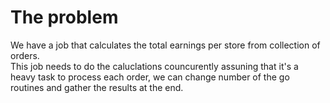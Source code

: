 # The problem

We have a job that calculates the total earnings per store from collection of orders. 			
This job needs to do the caluclations councurently assuning that it's a heavy task to process each order, we can change number of the go routines and gather the results at the end. 